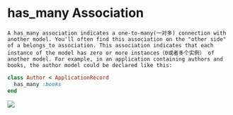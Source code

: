 # has_many Association
~~~
A has_many association indicates a one-to-many(一对多) connection with another model. You'll often find this association on the "other side" of a belongs_to association. This association indicates that each instance of the model has zero or more instances（0或者多个实例） of another model. For example, in an application containing authors and books, the author model could be declared like this:

~~~

```rb
class Author < ApplicationRecord
  has_many :books
end
```

![](https://ws2.sinaimg.cn/large/0069RVTdgy1fu74lz61vgj30hm08r3za.jpg)